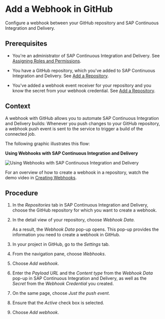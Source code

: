 <!-- loio090d4aaa9628426b91c90e8284213040 -->

# Add a Webhook in GitHub

Configure a webhook between your GitHub repository and SAP Continuous Integration and Delivery.



<a name="loio090d4aaa9628426b91c90e8284213040__prereq_uqr_xly_ykb"/>

## Prerequisites

-   You're an administrator of SAP Continuous Integration and Delivery. See [Assigning Roles and Permissions](assigning-roles-and-permissions-c679ebd.md).

-   You have a GitHub repository, which you've added to SAP Continuous Integration and Delivery. See [Add a Repository](add-a-repository-fc55872.md).

-   You've added a webhook event receiver for your repository and you know the secret from your webhook credential. See [Add a Repository](add-a-repository-fc55872.md).




## Context

A webhook with GitHub allows you to automate SAP Continuous Integration and Delivery builds: Whenever you push changes to your GitHub repository, a webhook push event is sent to the service to trigger a build of the connected job.

The following graphic illustrates this flow:

  
  
**Using Webhooks with SAP Continuous Integration and Delivery**

![Using Webhooks with SAP Continuous Integration and Delivery](images/Webhooks_e0bceaa.png "Using Webhooks with SAP Continuous Integration and
                            Delivery")

For an overview of how to create a webhook in a repository, watch the demo video in [Creating Webhooks](creating-webhooks-a273cff.md).



## Procedure

1.  In the *Repositories* tab in SAP Continuous Integration and Delivery, choose the GitHub repository for which you want to create a webhook.

2.  In the detail view of your repository, choose *Webhook Data*.

    As a result, the *Webhook Data* pop-up opens. This pop-up provides the information you need to create a webhook in GitHub.

3.  In your project in GitHub, go to the *Settings* tab.

4.  From the navigation pane, choose *Webhooks*.

5.  Choose *Add webhook*.

6.  Enter the *Payload URL* and the *Content type* from the *Webhook Data* pop-up in SAP Continuous Integration and Delivery, as well as the *Secret* from the *Webhook Credential* you created.

7.  On the same page, choose *Just the push event*.

8.  Ensure that the *Active* check box is selected.

9.  Choose *Add webhook*.


